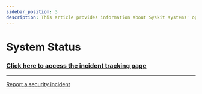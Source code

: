 ```yaml
---
sidebar_position: 3
description: This article provides information about Syskit systems' operationality.
---
```


# System Status

### [Click here to access the incident tracking page](https://syskit.betteruptime.com/)

***

[Report a security incident](report-security-incident.md)
